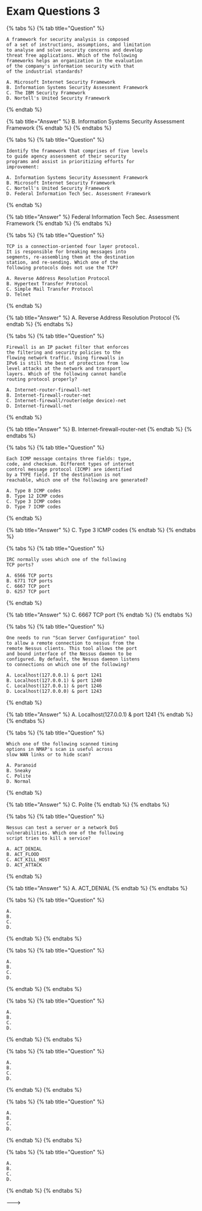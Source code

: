 # Exam Questions 3

{% tabs %}
{% tab title="Question" %}
```text
A framework for security analysis is composed
of a set of instructions, assumptions, and limitation
to analyse and solve security concerns and develop
threat free applications. Which of the following
frameworks helps an organization in the evaluation
of the company's information security with that
of the industrial standards?

A. Microsoft Internet Security Framework
B. Information Systems Security Assessment Framework
C. The IBM Security Framework
D. Nortell's United Security Framework
```
{% endtab %}

{% tab title="Answer" %}
B. Information Systems Security Assessment Framework
{% endtab %}
{% endtabs %}

{% tabs %}
{% tab title="Question" %}
```text
Identify the framework that comprises of five levels
to guide agency assessment of their security
programs and assist in prioritizing efforts for 
improvement:

A. Information Systems Security Assessment Framework
B. Microsoft Internet Security Framework
C. Nortell's United Security Framework
D. Federal Information Tech Sec. Assessment Framework
```
{% endtab %}

{% tab title="Answer" %}
Federal Information Tech Sec. Assessment Framework
{% endtab %}
{% endtabs %}

{% tabs %}
{% tab title="Question" %}
```text
TCP is a connection-oriented four layer protocol.
It is responsible for breaking messages into
segments, re-assembling them at the destination
station, and re-sending. Which one of the 
following protocols does not use the TCP?

A. Reverse Address Resolution Protocol
B. Hypertext Transfer Protocol
C. Simple Mail Transfer Protocol
D. Telnet
```
{% endtab %}

{% tab title="Answer" %}
A. Reverse Address Resolution Protocol
{% endtab %}
{% endtabs %}

{% tabs %}
{% tab title="Question" %}
```text
Firewall is an IP packet filter that enforces 
the filtering and security policies to the 
flowing network traffic. Using firewalls in 
IPv6 is still the best of protection from low 
level attacks at the network and transport 
layers. Which of the following cannot handle 
routing protocol properly?

A. Internet-router-firewall-net 
B. Internet-firewall-router-net 
C. Internet-firewall/router(edge device)-net 
D. Internet-firewall-net
```
{% endtab %}

{% tab title="Answer" %}
B. Internet-firewall-router-net
{% endtab %}
{% endtabs %}

{% tabs %}
{% tab title="Question" %}
```text
Each ICMP message contains three fields: type, 
code, and checksum. Different types of internet 
control message protocol (ICMP) are identified 
by a TYPE field. If the destination is not 
reachable, which one of the following are generated?

A. Type 8 ICMP codes
B. Type 12 ICMP codes
C. Type 3 ICMP codes
D. Type 7 ICMP codes
```
{% endtab %}

{% tab title="Answer" %}
C. Type 3 ICMP codes
{% endtab %}
{% endtabs %}

{% tabs %}
{% tab title="Question" %}
```text
IRC normally uses which one of the following 
TCP ports?

A. 6566 TCP ports
B. 6771 TCP ports
C. 6667 TCP port 
D. 6257 TCP port
```
{% endtab %}

{% tab title="Answer" %}
C. 6667 TCP port
{% endtab %}
{% endtabs %}

{% tabs %}
{% tab title="Question" %}
```text
One needs to run "Scan Server Configuration" tool 
to allow a remote connection to nessus from the 
remote Nessus clients. This tool allows the port 
and bound interface of the Nessus daemon to be 
configured. By default, the Nessus daemon listens 
to connections on which one of the following?

A. Localhost(127.0.0.1) & port 1241
B. Localhost(127.0.0.1) & port 1240
C. Localhost(127.0.0.1) & port 1246
D. Localhost(127.0.0.0) & port 1243
```
{% endtab %}

{% tab title="Answer" %}
A. Localhost\(127.0.0.1\) & port 1241
{% endtab %}
{% endtabs %}

{% tabs %}
{% tab title="Question" %}
```text
Which one of the following scanned timing 
options in NMAP's scan is useful across 
slow WAN links or to hide scan?

A. Paranoid
B. Sneaky
C. Polite
D. Normal
```
{% endtab %}

{% tab title="Answer" %}
C. Polite
{% endtab %}
{% endtabs %}

{% tabs %}
{% tab title="Question" %}
```text
Nessus can test a server or a network DoS 
vulnerabilities. Which one of the following 
script tries to kill a service?

A. ACT_DENIAL
B. ACT_FLOOD
C. ACT_KILL_HOST
D. ACT_ATTACK
```
{% endtab %}

{% tab title="Answer" %}
A. ACT\_DENIAL
{% endtab %}
{% endtabs %}

{% tabs %}
{% tab title="Question" %}
```text
A. 
B. 
C. 
D.
```
{% endtab %}
{% endtabs %}

{% tabs %}
{% tab title="Question" %}
```text
A. 
B. 
C. 
D.
```
{% endtab %}
{% endtabs %}

{% tabs %}
{% tab title="Question" %}
```text
A. 
B. 
C. 
D.
```
{% endtab %}
{% endtabs %}

{% tabs %}
{% tab title="Question" %}
```text
A. 
B. 
C. 
D.
```
{% endtab %}
{% endtabs %}

{% tabs %}
{% tab title="Question" %}
```text
A. 
B. 
C. 
D.
```
{% endtab %}
{% endtabs %}

{% tabs %}
{% tab title="Question" %}
```text
A. 
B. 
C. 
D.
```
{% endtab %}
{% endtabs %}

---&gt;

